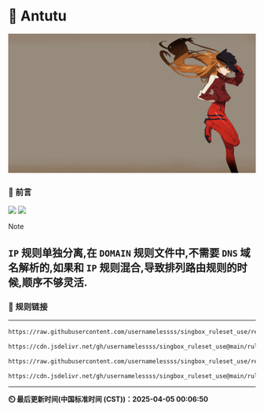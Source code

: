 
# 🧸 Antutu
![](https://raw.githubusercontent.com/usernamelessss/picture-bed/main/images/202504042256831.jpg)
### 📣 前言
![](https://shields.io/badge/-移除重复规则-ff69b4) ![](https://shields.io/badge/-IP&nbsp;规则单独存放不与&nbsp;DOMAIN&nbsp;等混合-green)
> [!NOTE]
**`IP` 规则单独分离,在 `DOMAIN` 规则文件中,不需要 `DNS` 域名解析的,如果和 `IP` 规则混合,导致排列路由规则的时候,顺序不够灵活.**
---

###  🔗 规则链接
---

```url
https://raw.githubusercontent.com/usernamelessss/singbox_ruleset_use/refs/heads/main/rule/Antutu/Antutu_No_IP.json
```

```url
https://cdn.jsdelivr.net/gh/usernamelessss/singbox_ruleset_use@main/rule/Antutu/Antutu_No_IP.json
```

```url
https://raw.githubusercontent.com/usernamelessss/singbox_ruleset_use/refs/heads/main/rule/Antutu/Antutu_No_IP.srs
```

```url
https://cdn.jsdelivr.net/gh/usernamelessss/singbox_ruleset_use@main/rule/Antutu/Antutu_No_IP.srs
```

---
**⏲️ 最后更新时间(中国标准时间 (CST))：2025-04-05 00:06:50**